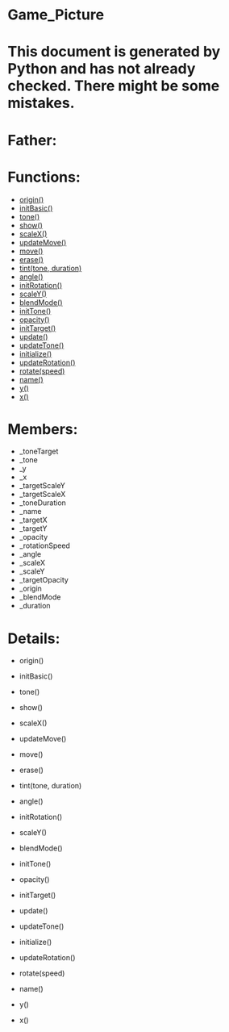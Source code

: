 Game_Picture
===

# This document is generated by Python and has not already checked. There might be some mistakes.

# Father:

# Functions:
* [origin()](#origin)
* [initBasic()](#initBasic)
* [tone()](#tone)
* [show()](#show)
* [scaleX()](#scaleX)
* [updateMove()](#updateMove)
* [move()](#move)
* [erase()](#erase)
* [tint(tone, duration)](#tint)
* [angle()](#angle)
* [initRotation()](#initRotation)
* [scaleY()](#scaleY)
* [blendMode()](#blendMode)
* [initTone()](#initTone)
* [opacity()](#opacity)
* [initTarget()](#initTarget)
* [update()](#update)
* [updateTone()](#updateTone)
* [initialize()](#initialize)
* [updateRotation()](#updateRotation)
* [rotate(speed)](#rotate)
* [name()](#name)
* [y()](#y)
* [x()](#x)

# Members:
* _toneTarget
* _tone
* _y
* _x
* _targetScaleY
* _targetScaleX
* _toneDuration
* _name
* _targetX
* _targetY
* _opacity
* _rotationSpeed
* _angle
* _scaleX
* _scaleY
* _targetOpacity
* _origin
* _blendMode
* _duration

# Details:
<p id=origin></p>

* origin()
	

<p id=initBasic></p>

* initBasic()
	

<p id=tone></p>

* tone()
	

<p id=show></p>

* show()
	

<p id=scaleX></p>

* scaleX()
	

<p id=updateMove></p>

* updateMove()
	

<p id=move></p>

* move()
	

<p id=erase></p>

* erase()
	

<p id=tint></p>

* tint(tone, duration)
	

<p id=angle></p>

* angle()
	

<p id=initRotation></p>

* initRotation()
	

<p id=scaleY></p>

* scaleY()
	

<p id=blendMode></p>

* blendMode()
	

<p id=initTone></p>

* initTone()
	

<p id=opacity></p>

* opacity()
	

<p id=initTarget></p>

* initTarget()
	

<p id=update></p>

* update()
	

<p id=updateTone></p>

* updateTone()
	

<p id=initialize></p>

* initialize()
	

<p id=updateRotation></p>

* updateRotation()
	

<p id=rotate></p>

* rotate(speed)
	

<p id=name></p>

* name()
	

<p id=y></p>

* y()
	

<p id=x></p>

* x()
	

